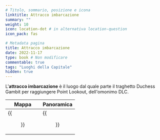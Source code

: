 ```yaml
---
# Titolo, sommario, posizione e icona
linktitle: Attracco imbarcazione
summary: ""
weight: 10
icon: location-dot # in alternativa location-question
icon_pack: fas

# Metadata pagina
title: Attracco imbarcazione
date: 2022-11-17
type: book # Non modificare
commentable: true
tags: "Luoghi della Capitale"
hidden: true
---
```



<div class="fo3">


L'**attracco imbarcazione** è il luogo dal quale parte il traghetto Duchess Gambit per raggiungere Point Lookout, dell'omonimo DLC.

| Mappa                           | Panoramica                  |
| ------------------------------- | --------------------------- |
| {{<figure src="fo3/Riverboat_Landing_loc.webp">}} | {{<figure src="fo3/Riverboat_Landing.webp">}} |

</div>
